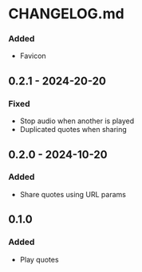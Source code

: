 # CHANGELOG.md

### Added

- Favicon

## 0.2.1 - 2024-20-20

### Fixed

- Stop audio when another is played
- Duplicated quotes when sharing

## 0.2.0 - 2024-10-20

### Added

- Share quotes using URL params

## 0.1.0

### Added

- Play quotes
